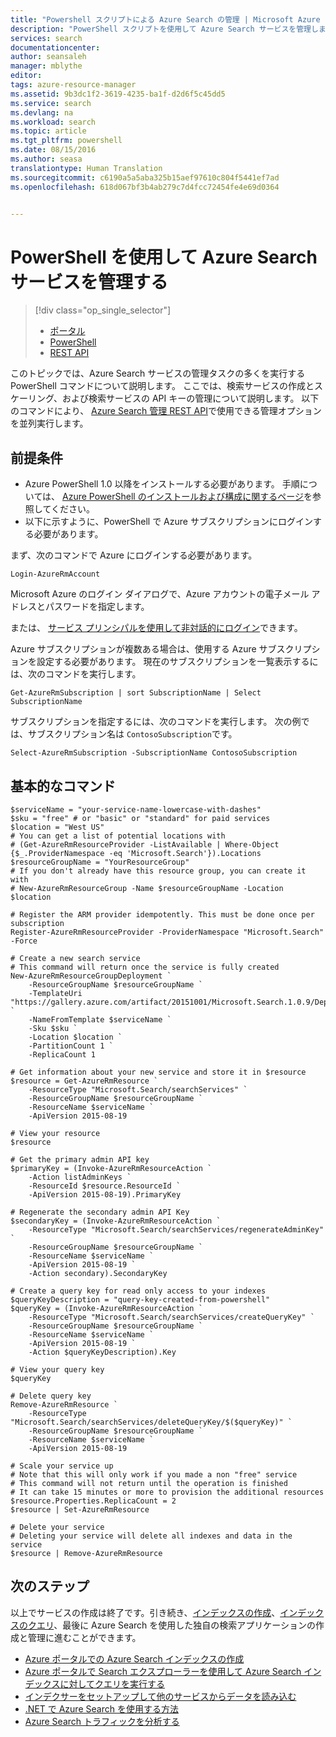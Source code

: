 ```yaml
---
title: "Powershell スクリプトによる Azure Search の管理 | Microsoft Azure | Microsoft Docs"
description: "PowerShell スクリプトを使用して Azure Search サービスを管理します。 Azure Search サービスの作成または更新と、Azure Search 管理者キーの管理"
services: search
documentationcenter: 
author: seansaleh
manager: mblythe
editor: 
tags: azure-resource-manager
ms.assetid: 9b3dc1f2-3619-4235-ba1f-d2d6f5c45dd5
ms.service: search
ms.devlang: na
ms.workload: search
ms.topic: article
ms.tgt_pltfrm: powershell
ms.date: 08/15/2016
ms.author: seasa
translationtype: Human Translation
ms.sourcegitcommit: c6190a5a5aba325b15aef97610c804f5441ef7ad
ms.openlocfilehash: 618d067bf3b4ab279c7d4fcc72454fe4e69d0364


---
```

# <a name="manage-your-azure-search-service-with-powershell"></a>PowerShell を使用して Azure Search サービスを管理する
> [!div class="op_single_selector"]
> * [ポータル](search-manage.md)
> * [PowerShell](search-manage-powershell.md)
> * [REST API](search-get-started-management-api.md)
> 
> 

このトピックでは、Azure Search サービスの管理タスクの多くを実行する PowerShell コマンドについて説明します。 ここでは、検索サービスの作成とスケーリング、および検索サービスの API キーの管理について説明します。
以下のコマンドにより、 [Azure Search 管理 REST API](http://msdn.microsoft.com/library/dn832684.aspx)で使用できる管理オプションを並列実行します。

## <a name="prerequisites"></a>前提条件
* Azure PowerShell 1.0 以降をインストールする必要があります。 手順については、 [Azure PowerShell のインストールおよび構成に関するページ](/powershell/azureps-cmdlets-docs)を参照してください。
* 以下に示すように、PowerShell で Azure サブスクリプションにログインする必要があります。

まず、次のコマンドで Azure にログインする必要があります。

    Login-AzureRmAccount

Microsoft Azure のログイン ダイアログで、Azure アカウントの電子メール アドレスとパスワードを指定します。

または、 [サービス プリンシパルを使用して非対話的にログイン](../azure-resource-manager/resource-group-authenticate-service-principal.md)できます。

Azure サブスクリプションが複数ある場合は、使用する Azure サブスクリプションを設定する必要があります。 現在のサブスクリプションを一覧表示するには、次のコマンドを実行します。

    Get-AzureRmSubscription | sort SubscriptionName | Select SubscriptionName

サブスクリプションを指定するには、次のコマンドを実行します。 次の例では、サブスクリプション名は `ContosoSubscription`です。

    Select-AzureRmSubscription -SubscriptionName ContosoSubscription

## <a name="commands-to-help-you-get-started"></a>基本的なコマンド
    $serviceName = "your-service-name-lowercase-with-dashes"
    $sku = "free" # or "basic" or "standard" for paid services
    $location = "West US"
    # You can get a list of potential locations with
    # (Get-AzureRmResourceProvider -ListAvailable | Where-Object {$_.ProviderNamespace -eq 'Microsoft.Search'}).Locations
    $resourceGroupName = "YourResourceGroup" 
    # If you don't already have this resource group, you can create it with 
    # New-AzureRmResourceGroup -Name $resourceGroupName -Location $location

    # Register the ARM provider idempotently. This must be done once per subscription
    Register-AzureRmResourceProvider -ProviderNamespace "Microsoft.Search" -Force

    # Create a new search service
    # This command will return once the service is fully created
    New-AzureRmResourceGroupDeployment `
        -ResourceGroupName $resourceGroupName `
        -TemplateUri "https://gallery.azure.com/artifact/20151001/Microsoft.Search.1.0.9/DeploymentTemplates/searchServiceDefaultTemplate.json" `
        -NameFromTemplate $serviceName `
        -Sku $sku `
        -Location $location `
        -PartitionCount 1 `
        -ReplicaCount 1

    # Get information about your new service and store it in $resource
    $resource = Get-AzureRmResource `
        -ResourceType "Microsoft.Search/searchServices" `
        -ResourceGroupName $resourceGroupName `
        -ResourceName $serviceName `
        -ApiVersion 2015-08-19

    # View your resource
    $resource

    # Get the primary admin API key
    $primaryKey = (Invoke-AzureRmResourceAction `
        -Action listAdminKeys `
        -ResourceId $resource.ResourceId `
        -ApiVersion 2015-08-19).PrimaryKey

    # Regenerate the secondary admin API Key
    $secondaryKey = (Invoke-AzureRmResourceAction `
        -ResourceType "Microsoft.Search/searchServices/regenerateAdminKey" `
        -ResourceGroupName $resourceGroupName `
        -ResourceName $serviceName `
        -ApiVersion 2015-08-19 `
        -Action secondary).SecondaryKey

    # Create a query key for read only access to your indexes
    $queryKeyDescription = "query-key-created-from-powershell"
    $queryKey = (Invoke-AzureRmResourceAction `
        -ResourceType "Microsoft.Search/searchServices/createQueryKey" `
        -ResourceGroupName $resourceGroupName `
        -ResourceName $serviceName `
        -ApiVersion 2015-08-19 `
        -Action $queryKeyDescription).Key

    # View your query key
    $queryKey

    # Delete query key
    Remove-AzureRmResource `
        -ResourceType "Microsoft.Search/searchServices/deleteQueryKey/$($queryKey)" `
        -ResourceGroupName $resourceGroupName `
        -ResourceName $serviceName `
        -ApiVersion 2015-08-19

    # Scale your service up
    # Note that this will only work if you made a non "free" service
    # This command will not return until the operation is finished
    # It can take 15 minutes or more to provision the additional resources
    $resource.Properties.ReplicaCount = 2
    $resource | Set-AzureRmResource

    # Delete your service
    # Deleting your service will delete all indexes and data in the service
    $resource | Remove-AzureRmResource

## <a name="next-steps"></a>次のステップ
以上でサービスの作成は終了です。引き続き、[インデックスの作成](search-what-is-an-index.md)、[インデックスのクエリ](search-query-overview.md)、最後に Azure Search を使用した独自の検索アプリケーションの作成と管理に進むことができます。

* [Azure ポータルでの Azure Search インデックスの作成](search-create-index-portal.md)
* [Azure ポータルで Search エクスプローラーを使用して Azure Search インデックスに対してクエリを実行する](search-explorer.md)
* [インデクサーをセットアップして他のサービスからデータを読み込む](search-indexer-overview.md)
* [.NET で Azure Search を使用する方法](search-howto-dotnet-sdk.md)
* [Azure Search トラフィックを分析する](search-traffic-analytics.md)




<!--HONumber=Dec16_HO4-->


